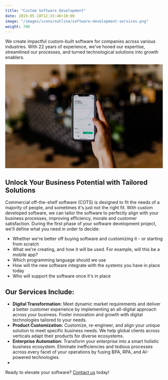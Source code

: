 ```yaml
---
title: "Custom Software Development"
date: 2019-05-18T12:33:46+10:00
image: "/images/icons/outline/software-development-services.png"
weight: 700
---
```


We create impactful custom-built software for companies across various industries. With 22 years of experience, we've honed our expertise, streamlined our processes, and turned technological solutions into growth enablers.

![Accounting Services](/images/austin-distel-nGc5RT2HmF0-unsplash.jpg)

## Unlock Your Business Potential with Tailored Solutions

Commercial off-the-shelf software (COTS) is designed to fit the needs of a majority of people, and sometimes it's just not the right fit. With custom developed software, we can tailor the software to perfectly align with your business processes, improving efficiency, morale and customer satisfaction. During the first phase of your software development project, we'll define what you need in order to decide:

* Whether we're better off buying software and customizing it - or starting from scratch
* What we're creating, and how it will be used. For example, will this be a mobile app?
* Which programming language should we use
* How will the new software integrate with the systems you have in place today
* Who will support the software once it's in place

## Our Services Include:

* **Digital Transformation:** Meet dynamic market requirements and deliver a better customer experience by implementing an all-digital approach across your business. Foster innovation and growth with digital technologies tailored to your needs.
* **Product Customization:** Customize, re-engineer, and align your unique solution to meet specific business needs. We help global clients across verticals adapt their products for diverse ecosystems.
* **Enterprise Automation:** Transform your enterprise into a smart holistic business ecosystem. Eliminate inefficiencies and tedious processes across every facet of your operations by fusing BPA, RPA, and AI-powered technologies.
* 
Ready to elevate your software? [Contact us](/contact) today!
